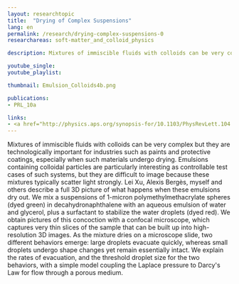 ```yaml
---
layout: researchtopic
title:  "Drying of Complex Suspensions"
lang: en
permalink: /research/drying-complex-suspensions-0
researchareas: soft-matter_and_colloid_physics

description: Mixtures of immiscible fluids with colloids can be very complex but they are technologically important for industries such as paints and protective coatings, especially when such materials undergo drying.

youtube_single: 
youtube_playlist: 

thumbnail: Emulsion_Colloids4b.png

publications:
- PRL_10a

links:
- <a href="http://physics.aps.org/synopsis-for/10.1103/PhysRevLett.104.128303"><em>APS Physics</em></a> (Mar 2010)
---
```

Mixtures of immiscible fluids with colloids can be very complex but they are technologically important for industries such as paints and protective coatings, especially when such materials undergo drying. Emulsions containing colloidal particles are particularly interesting as controllable test cases of such systems, but they are difficult to image because these mixtures typically scatter light strongly. Lei Xu, Alexis Bergès, myself and others describe a full 3D picture of what happens when these emulsions dry out. We mix a suspensions of 1-micron polymethylmethacrylate spheres (dyed green) in decahydronaphthalene with an aqueous emulsion of water and glycerol, plus a surfactant to stabilize the water droplets (dyed red). We obtain pictures of this concoction with a confocal microscope, which captures very thin slices of the sample that can be built up into high-resolution 3D images. As the mixture dries on a microscope slide, two different behaviors emerge: large droplets evacuate quickly, whereas small droplets undergo shape changes yet remain essentially intact. We explain the rates of evacuation, and the threshold droplet size for the two behaviors, with a simple model coupling the Laplace pressure to Darcy's Law for flow through a porous medium.
